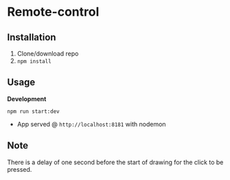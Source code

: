# Remote-control

## Installation
1. Clone/download repo
2. `npm install`

## Usage
**Development**

`npm run start:dev`

* App served @ `http://localhost:8181` with nodemon

## Note

There is a delay of one second before the start of drawing for the click to be pressed.
